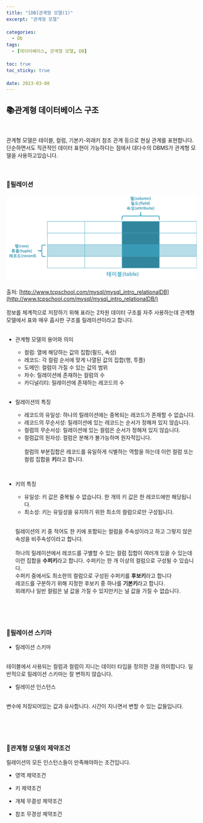 ```yaml
---
title: "[DB]관계형 모델(1)"
excerpt: "관계형 모델"

categories:
  - Db
tags:
  - [데이터베이스, 관계형 모델, DB]

toc: true
toc_sticky: true

date: 2023-03-08
---
```


## 📚관계형 데이터베이스 구조
<br>

관계형 모델은 테이블, 컬럼, 기본키-외래키 참조 관계 등으로 현실 관계를 표현합니다. 단순하면서도 직관적인 데이터 표현이 가능하다는 점에서 대다수의 DBMS가 관계형 모델을 사용하고있습니다.

<br>

### 📄릴레이션

  ![릴레이션](/assets/images/img_mysql_table.png)
  <br><br>
  출처: [http://www.tcpschool.com/mysql/mysql_intro_relationalDB](http://www.tcpschool.com/mysql/mysql_intro_relationalDB/)
  <br><br>
  정보를 체계적으로 저장하기 위해 표라는 2차원 데이터 구조를 자주 사용하는데 관계형 모델에서 표와 매우 흡사한 구조를 릴레이션이라고 합니다.
  <br><br>

  * 관계형 모델의 용어와 의미
    - 컬럼: 열에 해당하는 값의 집합(필드, 속성)
    - 레코드: 각 컬럼 순서에 맞게 나열된 값의 집합(행, 투플)
    - 도메인: 컬럼이 가질 수 있는 값의 범위
    - 차수: 릴레이션에 존재하는 컬럼의 수
    - 카디널리티: 릴레이션에 존재하는 레코드의 수
  <br><br>

  * 릴레이션의 특징
    - 레코드의 유일성: 하나의 릴레이션에는 중복되는 레코드가 존재할 수 없습니다.
    - 레코드의 무순서성: 릴레이션에 있는 레코드는 순서가 정해져 있지 않습니다.
    - 컬럼의 무순서성: 릴레이션에 있는 컬럼은 순서가 정해져 있지 않습니다.
    - 컬럼값의 원자성: 컬럼은 분해가 불가능하며 원자적입니다.
  <br><br>
  컬럼의 부분집합은 레코드를 유일하게 식별하는 역할을 하는데 이런 컬럼 또는 컬럼 집합을 **키**라고 합니다.
  
  <br>

  - 키의 특징
    + 유일성: 키 값은 중복될 수 없습니다. 한 개의 키 값은 한 레코드에만 해당됩니다.
    + 최소성: 키는 유일성을 유지하기 위한 최소의 컬럼으로만 구성됩니다.
      <br><br>
    
    릴레이션의 키 중 적어도 한 키에 포함되는 컬럼을 주속성이라고 하고 그렇지 않은 속성을 비주속성이라고 합니다.
    <br><br>
    하나의 릴레이션에서 레코드를 구별할 수 있는 컬럼 집합이 여러개 있을 수 있는데 이런 집합을 **수퍼키**라고 합니다. 수퍼키는 한 개 이상의 컬럼으로 구성될 수 있습니다.
    <br>
    수퍼키 중에서도 최소한의 컬럼으로 구성된 수퍼키를 **후보키**라고 합니다
    <br>
    레코드를 구분하기 위해 지정한 후보키 중 하나를 **기본키**라고 합니다.
    <br>
    외래키나 일반 컬럼은 널 값을 가질 수 있지만키는 널 값을 가질 수 없습니다.

<br><br><br>

### 📄릴레이션 스키마

  - 릴레이션 스키마
  <br>
  테이블에서 사용되는 컬럼과 컬럼이 지니는 데이터 타입을 정의한 것을 의미합니다. 일반적으로 릴레이션 스키마는 잘 변하지 않습니다.

  <br>

  - 릴레이션 인스턴스
  <br>
  변수에 저장되어있는 값과 유사합니다. 시간이 지나면서 변할 수 있는 값들입니다.

<br><br><br>
  
### 📄관계형 모델의 제약조건

릴레이션의 모든 인스턴스들이 만족해야하는 조건입니다.

- 영역 제약조건
- 키 제약조건
- 개체 무결성 제약조건
- 참조 무경성 제약조건

  <br><br>